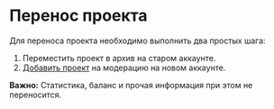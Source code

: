 # Перенос проекта

Для переноса проекта необходимо выполнить два простых шага:

1. Переместить проект в архив на старом аккаунте.
2. [Добавить проект](adding-project/) на модерацию на новом аккаунте.

**Важно:** Статистика, баланс и прочая информация при этом не переносится.

